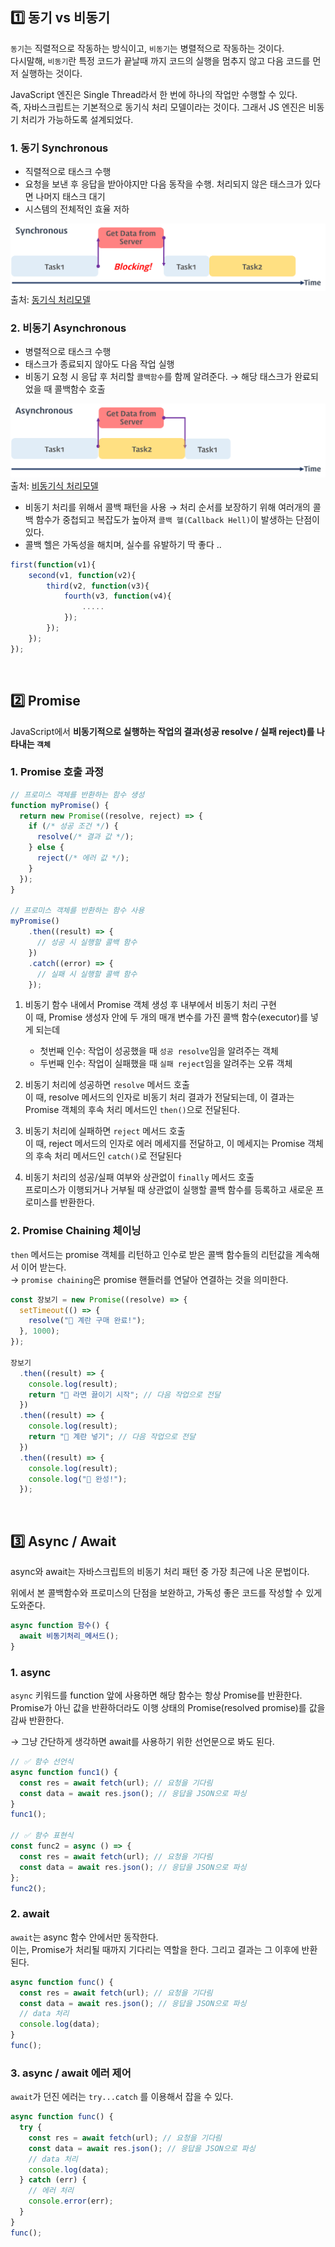 ## 1️⃣ 동기 vs 비동기

`동기`는 직렬적으로 작동하는 방식이고, `비동기`는 병렬적으로 작동하는 것이다.  
다시말해, `비동기`란 특정 코드가 끝날때 까지 코드의 실행을 멈추지 않고 다음 코드를 먼저 실행하는 것이다.

JavaScript 엔진은 Single Thread라서 한 번에 하나의 작업만 수행할 수 있다.  
즉, 자바스크립트는 기본적으로 동기식 처리 모델이라는 것이다. 그래서 JS 엔진은 비동기 처리가 가능하도록 설계되었다.

### 1. 동기 Synchronous

- 직렬적으로 태스크 수행
- 요청을 보낸 후 응답을 받아야지만 다음 동작을 수행. 처리되지 않은 태스크가 있다면 나머지 태스크 대기
- 시스템의 전체적인 효율 저하

![synchronous.png](../img/sync,async/synchronous.png)
출처: [동기식 처리모델](<[https://poiemaweb.com/es6-promise](https://poiemaweb.com/es6-promise)>)

### 2. 비동기 Asynchronous

- 병렬적으로 태스크 수행
- 태스크가 종료되지 않아도 다음 작업 실행
- 비동기 요청 시 응답 후 처리할 `콜백함수`를 함께 알려준다. → 해당 태스크가 완료되었을 때 콜백함수 호출

![asynchronous.png](../img/sync,async/asynchronous.png)
출처: [비동기식 처리모델](<[https://poiemaweb.com/es6-promise](https://poiemaweb.com/es6-promise)>)

- 비동기 처리를 위해서 콜백 패턴을 사용 → 처리 순서를 보장하기 위해 여러개의 콜백 함수가 중첩되고 복잡도가 높아져 `콜백 헬(Callback Hell)`이 발생하는 단점이 있다.
- 콜백 헬은 가독성을 해치며, 실수를 유발하기 딱 좋다 ..

```jsx
first(function(v1){
	second(v1, function(v2){
		third(v2, function(v3){
			fourth(v3, function(v4){
				.....
			});
		});
	});
});
```

<br>

## 2️⃣ Promise

JavaScript에서 **비동기적으로 실행하는 작업의 결과(성공 resolve / 실패 reject)를 나타내는 `객체`**

### 1. Promise 호출 과정

```jsx
// 프로미스 객체를 반환하는 함수 생성
function myPromise() {
  return new Promise((resolve, reject) => {
    if (/* 성공 조건 */) {
      resolve(/* 결과 값 */);
    } else {
      reject(/* 에러 값 */);
    }
  });
}

// 프로미스 객체를 반환하는 함수 사용
myPromise()
    .then((result) => {
      // 성공 시 실행할 콜백 함수
    })
    .catch((error) => {
      // 실패 시 실행할 콜백 함수
    });
```

1. 비동기 함수 내에서 Promise 객체 생성 후 내부에서 비동기 처리 구현  
    이 때, Promise 생성자 안에 두 개의 매개 변수를 가진 콜백 함수(executor)를 넣게 되는데
   - 첫번째 인수: 작업이 성공했을 때 `성공 resolve`임을 알려주는 객체
   - 두번째 인수: 작업이 실패했을 때 `실패 reject`임을 알려주는 오류 객체
     <br>
2. 비동기 처리에 성공하면 `resolve` 메서드 호출  
   이 때, resolve 메서드의 인자로 비동기 처리 결과가 전달되는데, 이 결과는 Promise 객체의 후속 처리 메서드인 `then()`으로 전달된다.
   <br>

3. 비동기 처리에 실패하면 `reject` 메서드 호출  
   이 때, reject 메서드의 인자로 에러 메세지를 전달하고, 이 메세지는 Promise 객체의 후속 처리 메서드인 `catch()`로 전달된다
   <br>

4. 비동기 처리의 성공/실패 여부와 상관없이 `finally` 메서드 호출  
   프로미스가 이행되거나 거부될 때 상관없이 실행할 콜백 함수를 등록하고 새로운 프로미스를 반환한다.

### 2. Promise Chaining 체이닝

`then` 메서드는 promise 객체를 리턴하고 인수로 받은 콜백 함수들의 리턴값을 계속해서 이어 받는다.  
→ `promise chaining`은 promise 핸들러를 연달아 연결하는 것을 의미한다.

```jsx
const 장보기 = new Promise((resolve) => {
  setTimeout(() => {
    resolve("🥚 계란 구매 완료!");
  }, 1000);
});

장보기
  .then((result) => {
    console.log(result);
    return "🍜 라면 끓이기 시작"; // 다음 작업으로 전달
  })
  .then((result) => {
    console.log(result);
    return "🍳 계란 넣기"; // 다음 작업으로 전달
  })
  .then((result) => {
    console.log(result);
    console.log("🎉 완성!");
  });
```

<br>

## 3️⃣ Async / Await

async와 await는 자바스크립트의 비동기 처리 패턴 중 가장 최근에 나온 문법이다.

위에서 본 콜백함수와 프로미스의 단점을 보완하고, 가독성 좋은 코드를 작성할 수 있게 도와준다.

```jsx
async function 함수() {
  await 비동기처리_메서드();
}
```

### 1. async

`async` 키워드를 function 앞에 사용하면 해당 함수는 항상 Promise를 반환한다.  
Promise가 아닌 값을 반환하더라도 이행 상태의 Promise(resolved promise)를 값을 감싸 반환한다.

→ 그냥 간단하게 생각하면 await를 사용하기 위한 선언문으로 봐도 된다.

```jsx
// ✅ 함수 선언식
async function func1() {
  const res = await fetch(url); // 요청을 기다림
  const data = await res.json(); // 응답을 JSON으로 파싱
}
func1();

// ✅ 함수 표현식
const func2 = async () => {
  const res = await fetch(url); // 요청을 기다림
  const data = await res.json(); // 응답을 JSON으로 파싱
};
func2();
```

### 2. await

`await`는 async 함수 안에서만 동작한다.  
이는, Promise가 처리될 때까지 기다리는 역할을 한다. 그리고 결과는 그 이후에 반환된다.

```jsx
async function func() {
  const res = await fetch(url); // 요청을 기다림
  const data = await res.json(); // 응답을 JSON으로 파싱
  // data 처리
  console.log(data);
}
func();
```

### 3. async / await 에러 제어

`await`가 던진 에러는 `try...catch` 를 이용해서 잡을 수 있다.

```jsx
async function func() {
  try {
    const res = await fetch(url); // 요청을 기다림
    const data = await res.json(); // 응답을 JSON으로 파싱
    // data 처리
    console.log(data);
  } catch (err) {
    // 에러 처리
    console.error(err);
  }
}
func();
```
